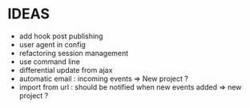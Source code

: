 # IDEAS

* add hook post publishing
* user agent in config
* refactoring session management
* use command line
* differential update from ajax
* automatic email : incoming events => New project ?
* import from url : should be notified when new events added => new project ?